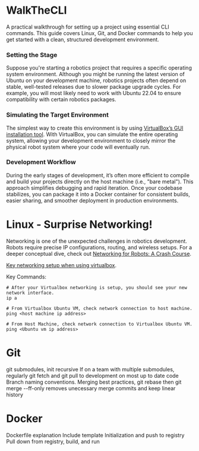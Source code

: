# WalkTheCLI
A practical walkthrough for setting up a project using essential CLI commands. This guide covers Linux, Git, and Docker commands to help you get started with a clean, structured development environment.

### Setting the Stage
Suppose you're starting a robotics project that requires a specific operating system environment. Although you might be running the latest version of Ubuntu on your development machine, robotics projects often depend on stable, well-tested releases due to slower package upgrade cycles. For example, you will most likely need to work with Ubuntu 22.04 to ensure compatibility with certain robotics packages.

### Simulating the Target Environment
The simplest way to create this environment is by using [VirtualBox’s GUI installation tool](https://www.geeksforgeeks.org/how-to-install-virtualbox-on-windows/). With VirtualBox, you can simulate the entire operating system, allowing your development environment to closely mirror the physical robot system where your code will eventually run.

### Development Workflow
During the early stages of development, it’s often more efficient to compile and build your projects directly on the host machine (i.e., "bare metal"). This approach simplifies debugging and rapid iteration. Once your codebase stabilizes, you can package it into a Docker container for consistent builds, easier sharing, and smoother deployment in production environments. 

# Linux - Surprise Networking!
Networking is one of the unexpected challenges in robotics development. Robots require precise IP configurations, routing, and wireless setups. For a deeper conceptual dive, check out [Networking for Robots: A Crash Course](https://www.robotsforroboticists.com/networking-robots-crash-course/).

[Key networking setup when using virtualbox](https://serverfault.com/questions/225155/virtualbox-how-to-set-up-networking-so-both-host-and-guest-can-access-internet).

Key Commands:
```
# After your Virtualbox networking is setup, you should see your new network interface.
ip a

# From Virtualbox Ubuntu VM, check network connection to host machine.
ping <host machine ip address>

# From Host Machine, check network connection to Virtualbox Ubuntu VM.
ping <Ubuntu vm ip address>
```

# Git
git submodules, init recursive
If on a team with multiple submodules, regularly git fetch and git pull to development on most up to date code
Branch naming conventions.
Merging best practices,
git rebase then git merge --ff-only removes unecessary merge commits and keep linear history

# Docker
Dockerfile explanation
Include template
Initialization and push to registry
Pull down from registry, build, and run

